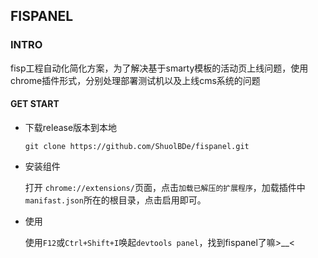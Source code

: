 ## FISPANEL

### INTRO

fisp工程自动化简化方案，为了解决基于smarty模板的活动页上线问题，使用chrome插件形式，分别处理部署测试机以及上线cms系统的问题

#### GET START

* 下载release版本到本地

  `git clone https://github.com/ShuolBDe/fispanel.git`

* 安装组件

  打开 `chrome://extensions/`页面，点击`加载已解压的扩展程序`，加载插件中`manifast.json`所在的根目录，点击启用即可。

* 使用

  使用`F12`或`Ctrl+Shift+I`唤起`devtools panel`，找到fispanel了嘛>__<
